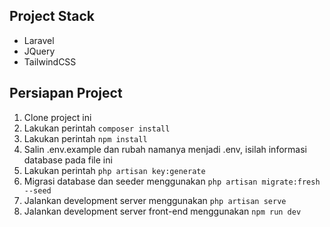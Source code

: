 ## Project Stack
 - Laravel
 - JQuery
 - TailwindCSS

## Persiapan Project
 1. Clone project ini
 2. Lakukan perintah `composer install`
 3. Lakukan perintah `npm install`
 4. Salin .env.example dan rubah namanya menjadi .env, isilah informasi database pada file ini
 5. Lakukan perintah `php artisan key:generate`
 6. Migrasi database dan seeder menggunakan `php artisan migrate:fresh --seed`
 7. Jalankan development server menggunakan `php artisan serve`
 8. Jalankan development server front-end menggunakan `npm run dev`
